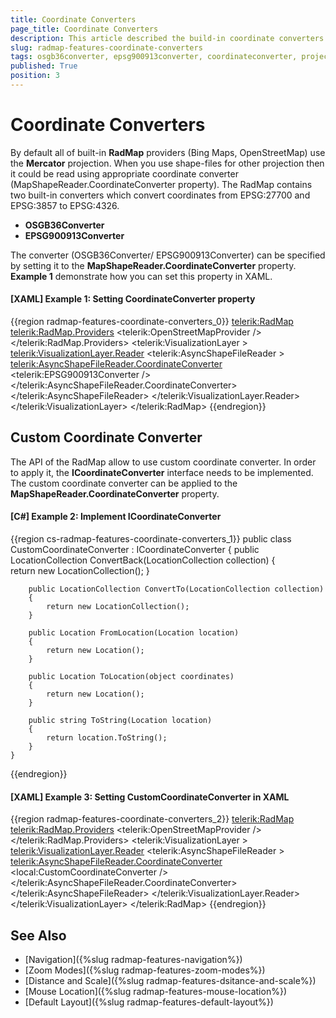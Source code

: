 ```yaml
---
title: Coordinate Converters
page_title: Coordinate Converters
description: This article described the build-in coordinate converters.
slug: radmap-features-coordinate-converters
tags: osgb36converter, epsg900913converter, coordinateconverter, projection, mercator
published: True
position: 3
---
```


# Coordinate Converters

By default all of built-in __RadMap__ providers (Bing Maps, OpenStreetMap) use the __Mercator__ projection. When you use shape-files for other projection then it could be read using appropriate coordinate converter (MapShapeReader.CoordinateConverter property). The RadMap contains two built-in converters which convert coordinates from EPSG:27700 and EPSG:3857 to EPSG:4326. 

* __OSGB36Converter__
* __EPSG900913Converter__

The converter (OSGB36Converter/ EPSG900913Converter) can be specified by setting it to the __MapShapeReader.CoordinateConverter__ property. __Example 1__ demonstrate how you can set this property in XAML.

#### __[XAML] Example 1: Setting CoordinateConverter property__
{{region radmap-features-coordinate-converters_0}}
	<telerik:RadMap>
		<telerik:RadMap.Providers>
			<telerik:OpenStreetMapProvider />
		</telerik:RadMap.Providers>
		<telerik:VisualizationLayer >
			<telerik:VisualizationLayer.Reader>
				<telerik:AsyncShapeFileReader >
					<telerik:AsyncShapeFileReader.CoordinateConverter>
						<telerik:EPSG900913Converter />
					</telerik:AsyncShapeFileReader.CoordinateConverter>
				</telerik:AsyncShapeFileReader>
			</telerik:VisualizationLayer.Reader>
		</telerik:VisualizationLayer>
	</telerik:RadMap>
{{endregion}}

## Custom Coordinate Converter

The API of the RadMap allow to use custom coordinate converter. In order to apply it, the __ICoordinateConverter__ interface needs to be implemented. The custom coordinate converter can be applied to the __MapShapeReader.CoordinateConverter__ property.

#### __[C#] Example 2: Implement ICoordinateConverter__
{{region cs-radmap-features-coordinate-converters_1}}
	public class CustomCoordinateConverter : ICoordinateConverter
	{
		public LocationCollection ConvertBack(LocationCollection collection)
		{			
			return new LocationCollection();
		}

		public LocationCollection ConvertTo(LocationCollection collection)
		{
			return new LocationCollection();
		}

		public Location FromLocation(Location location)
		{
			return new Location();
		}

		public Location ToLocation(object coordinates)
		{
			return new Location();
		}

		public string ToString(Location location)
		{
			return location.ToString();
		}
	}
{{endregion}}


#### __[XAML] Example 3: Setting CustomCoordinateConverter in XAML__
{{region radmap-features-coordinate-converters_2}}
	<telerik:RadMap>
		<telerik:RadMap.Providers>
			<telerik:OpenStreetMapProvider />
		</telerik:RadMap.Providers>
		<telerik:VisualizationLayer >
			<telerik:VisualizationLayer.Reader>
				<telerik:AsyncShapeFileReader >
					<telerik:AsyncShapeFileReader.CoordinateConverter>
						<local:CustomCoordinateConverter />
					</telerik:AsyncShapeFileReader.CoordinateConverter>
				</telerik:AsyncShapeFileReader>
			</telerik:VisualizationLayer.Reader>
		</telerik:VisualizationLayer>
	</telerik:RadMap>
{{endregion}}

## See Also
 * [Navigation]({%slug radmap-features-navigation%})
 * [Zoom Modes]({%slug radmap-features-zoom-modes%})
 * [Distance and Scale]({%slug radmap-features-dsitance-and-scale%})
 * [Mouse Location]({%slug radmap-features-mouse-location%})
 * [Default Layout]({%slug radmap-features-default-layout%})